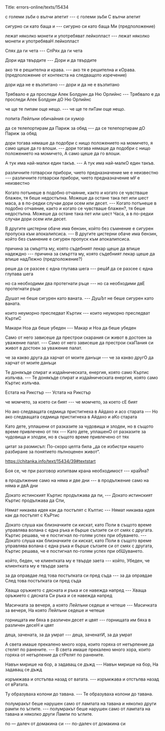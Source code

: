 Title: errors-online/texts/15434

с големи зъби о вълчи апетит --- с големи зъби С вълчи апетит

сигурно си като баща и --- сигурно си като баща Ми (предположение)

лежат няколко монети и употребяват лейкопласт --- лежат няколко монети и употребяваН лейкопласт

Спях да ги чета --- СпРях да ги чета

Дори ида твърдите --- Дори и да твърдите

ако тя е решителна и крава. --- ако тя е решителна и кОрава. (предположение от контекста на следващото изречение)

дори ида не е възпитано --- дори и да не е възпитано

Трябвало е да проследи Алек Болдуин да Ню Орлийнс --- Трябвало е да проследи Алек Болдуин дО Ню Орлийнс

че ще те пипам още нещо. --- че ще те пиТам още нещо.

попита Лейлъни обичайния си хумор

да се телепортирам да Париж за обяд --- да се телепортирам дО Париж за обяд

дори тогава нямаше да подобри с нищо положението на момичето, я само щеше да го влоши. --- дори тогава нямаше да подобри с нищо положението на момичето, А само щеше да го влоши.

А тук има най-малки един такъв. --- А тук има най-малкО един такъв.

различните готварски прибори, чието предназначение ме е неизвестно --- различните готварски прибори, чието предназначение мУ е неизвестно

Когато потънеше в подобно отчаяние, както и когато се чувстваше блажен, тя беше недостъпна. Можеше да остане така пет или шест маса, а в по-редки случаи дори осем или десет. --- Когато потънеше в подобно отчаяние, както и когато се чувстваше блажен?, тя беше недостъпна. Можеше да остане така пет или шест Часа, а в по-редки случаи дори осем или десет.

В другите цистерни обаче има бензин, който без съмнение е сигурен пропуска към апокалипсиса. --- В другите цистерни обаче има бензин, който без съмнение е сигурен пропуск към апокалипсиса.

причина за смъртта му, която съдебният лекар щеше да впише надеждно --- причина за смъртта му, която съдебният лекар щеше да впише надЛежно (предположение?)

реше да се разсее с една глупава шега --- решИ да се разсее с една глупава шега

но са необходими два протегнати ръце --- но са необходими двЕ протегнати ръце

Душат не беше сигурен като ваната. --- ДушЪт не беше сигурен като ваната.

които неуморно преследват Къртик --- които неуморно преследват КъртиС

Макари Ноа да беше убеден --- Макар и Ноа да беше убеден

Само от него зависеше да престрои скарания си живот в достоен за уважение палат.  --- Само от него зависеше да престрои скаПания си живот в достоен за уважение палат. 

че за какво друга да харчат от моите данъци --- че за какво другО да харчат от моите данъци

Те донякъде спират и издайническата, енергия, която само Къртис излъчва. --- Те донякъде спират и издайническата енергия, която само Къртис излъчва.

Естата на Рикстър --- Устата на Рикстър

че момчето, за което си бият --- че момчето, за което сЕ бият

Но ако следващата седмица пристигнеха в Айдахо и асо старата --- Но ако следващата седмица пристигнеха в Айдахо и аКо старата

Като дете, уплашени от разказите за чудовища и злодеи, но в същото време привлечено от тях --- Като дете, уплашенО от разказите за чудовища и злодеи, но в същото време привлечено от тях

цитат за размисъл: По-скоро целта била „да се избистри нашето разбиране за понятието пълноценен живот“. 

https://chitanka.info/text/15434/39#textstart

Боя се, че при разговор изпитвам крана необходимост --- краЙна?

в продължение само на няма и две дни --- в продължение само на няма и двА дни

Докато истинският Къртис продължава да пи, --- Докато истинският Къртис продължава да Спи,

Нямат никаква идея как да постъпят с Къптис --- Нямат никаква идея как да постъпят с КъРтис

Докато слуша как близначките си кискат, като Поли в същото време управлява волана с една ръка и бърше сълзите си от смях с другата. Къртис решава, че е постигнал по-голям успех при обуването. --- Докато слуша как близначките си кискат, като Поли в същото време управлява волана с една ръка и бърше сълзите си от смях с другата, Къртис решава, че е постигнал по-голям успех при обШуването.

 който, беден, че клиентката му е твърде заета ---  който, Убеден, че клиентката му е твърде заета

за да оправдае лед това постъпката си пред съда --- за да оправдае След това постъпката си пред съда

Хваща оръжието с дясната и ръка и се навежда напред --- Хваща оръжието с дясната Си ръка и се навежда напред

Масичката за вечеря, а която Лейлъни седеше и четеше --- Масичката за вечеря, На която Лейлъни седеше и четеше

горнищата им бяха в различен десет и цвят --- горнищата им бяха в различен десеН и цвят

деца, зачената, за да умрат --- деца, заченатИ, за да умрат

А света имаше прекалено много хора, които горяха от нетърпение да стелят по ранените. --- В света имаше прекалено много хора, които горяха от нетърпение да стРелят по ранените.

Навън мирише на бор, а задаващ се дъжд --- Навън мирише на бор, На задаващ се дъжд

изръмжава и отстъпва назад от ватата.  --- изръмжава и отстъпва назад от вРатата.

Ту образуваха колони до тавана. --- Те образуваха колони до тавана.

полумракът беше нарушен само от лампата на тавана и няколко други рампи по ъглите. --- полумракът беше нарушен само от лампата на тавана и няколко други Лампи по ъглите. 

по — далеч от домакина си --- по-далеч от домакина си
